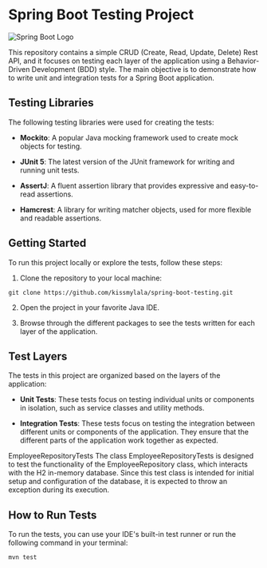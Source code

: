 # Spring Boot Testing Project

![Spring Boot Logo](https://spring.io/images/spring-logo.png)

This repository contains a simple CRUD (Create, Read, Update, Delete) Rest API, and it focuses on testing each layer of the application using a Behavior-Driven Development (BDD) style. The main objective is to demonstrate how to write unit and integration tests for a Spring Boot application.

## Testing Libraries

The following testing libraries were used for creating the tests:

- **Mockito**: A popular Java mocking framework used to create mock objects for testing.

- **JUnit 5**: The latest version of the JUnit framework for writing and running unit tests.

- **AssertJ**: A fluent assertion library that provides expressive and easy-to-read assertions.

- **Hamcrest**: A library for writing matcher objects, used for more flexible and readable assertions.

## Getting Started

To run this project locally or explore the tests, follow these steps:

1. Clone the repository to your local machine:

```
git clone https://github.com/kissmylala/spring-boot-testing.git
```

2. Open the project in your favorite Java IDE.

3. Browse through the different packages to see the tests written for each layer of the application.

## Test Layers

The tests in this project are organized based on the layers of the application:

- **Unit Tests**: These tests focus on testing individual units or components in isolation, such as service classes and utility methods.

- **Integration Tests**: These tests focus on testing the integration between different units or components of the application. They ensure that the different parts of the application work together as expected.

EmployeeRepositoryTests
The class EmployeeRepositoryTests is designed to test the functionality of the EmployeeRepository class, which interacts with the H2 in-memory database. Since this test class is intended for initial setup and configuration of the database, it is expected to throw an exception during its execution.




## How to Run Tests

To run the tests, you can use your IDE's built-in test runner or run the following command in your terminal:

```
mvn test
```

